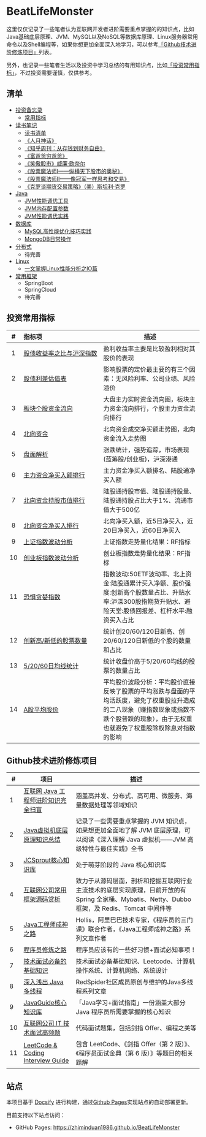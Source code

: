 # BeatLifeMonster
这里仅仅记录了一些笔者认为互联网开发者进阶需要重点掌握的的知识点，比如Java基础底层原理、JVM、MySQL以及NoSQL等数据库原理、Linux服务器常用命令以及Shell编程等，如果你想更加全面深入地学习，可以参考[「Github技术进阶修炼项目」](#Github技术进阶修炼项目)列表。

另外，也记录一些笔者生活以及投资中学习总结的有用知识点，比如[「投资常用指标」](#投资常用指标)，不过投资需要谨慎，仅供参考。

## 清单
* [投资备忘录](docs/投资备忘录/README.md)
    * [常用指标](docs/投资备忘录/README.md)
* [读书笔记](docs/读书笔记/README.md)
    * [读书清单](docs/读书笔记/读书清单.md)
    * [《人月神话》](docs/读书笔记/《人月神话》.md)
    * [《知乎周刊：从存钱到财务自由》](docs/读书笔记/《知乎周刊：从存钱罐到财务自由》.md)
    * [《富爸爸穷爸爸》](docs/读书笔记/《富爸爸穷爸爸》.md)
    * [《笑傲股市》威廉·欧奈尔](docs/读书笔记/《笑傲股市》威廉·欧奈尔.md)
    * [《股票魔法师I——纵横天下股市的奥秘》](docs/读书笔记/《股票魔法师I——纵横天下股市的奥秘》.md)
    * [《股票魔法师II——像冠军一样思考和交易》](docs/读书笔记/《股票魔法师II——像冠军一样思考和交易》.md)
    * [《克罗谈期货交易策略》（美）斯坦利·克罗](docs/读书笔记/《克罗谈期货交易策略》.md)
* [Java](docs/Java/README.md)
    * [JVM性能调优工具](docs/Java/JVM性能调优工具.md)
    * [JVM内存配置参数](docs/Java/JVM内存配置参数.md)
    * [JVM性能调优实践](docs/Java/JVM性能调优实践.md)
* [数据库](docs/数据库/README.md)
    * [MySQL高性能优化技巧实践](docs/数据库/MySQL高性能优化技巧实践.md)
    * [MongoDB日常操作](docs/数据库/MongoDB日常操作.md)
* [分布式](分布式/README.md)
    * 待完善
* [Linux](docs/Linux/README.md)
    * [一文掌握Linux性能分析之IO篇](docs/Linux/一文掌握Linux性能分析之IO篇.md)
* [常用框架](docs/常用框架/README.md)
    * SpringBoot
    * SpringCloud 
    * 待完善

## 投资常用指标

|  #   | 指标项 | 描述|
| :--: | :---------------------------- | ---------- |
|  1   | <span style="white-space:nowrap">[股债收益率之比与沪深指数](http://value500.com/ep.asp)</span> | 盈利收益率主要是比较盈利相对其股价的表现                     |
|  2   | [股债利差估值表](https://danjuanapp.com/valuation-table/jiucai) | 影响股票的定价最主要的有三个因素：无风险利率、公司业绩、风险溢价 |
|  3   | [板块个股资金流向](https://emdatah5.eastmoney.com/dc/zjlx/index) | 大盘主力实时资金流向图，板块主力资金流向排行，个股主力资金流向排行 |
|  4   | [北向资金](https://emrnweb.eastmoney.com/hsgt/home)        | 北向资金成交净买额走势图，北向资金流入走势图                 |
|  5   | [盘面解析](https://emdatah5.eastmoney.com/dc/nxfxb/index)    | 涨跌统计，强势追踪，市场表现(蓝筹股/创业板)，沪深港通        |
|  6   | [主力资金净买入额排行](http://www.iwencai.com/unifiedwap/result?w=%E4%B8%BB%E5%8A%9B%E8%B5%84%E9%87%91%E5%87%80%E4%B9%B0%E5%85%A5%E9%A2%9D%E6%8E%92%E5%90%8D%20%E9%99%86%E8%82%A1%E9%80%9A%E5%87%80%E4%B9%B0%E5%85%A5%E9%A2%9D&querytype=&issugs) | 主力资金净买入额排名、陆股通净买入额                         |
|  7   | [北向资金持股市值排行](http://www.iwencai.com/unifiedwap/result?w=%E9%99%86%E8%82%A1%E9%80%9A%E6%8C%81%E8%82%A1%E5%B8%82%E5%80%BC%20%E9%99%86%E8%82%A1%E9%80%9A%E6%8C%81%E8%82%A1%E9%87%8F%20%E9%99%86%E8%82%A1%E9%80%9A%E6%8C%81%E8%82%A1%E5%8D%A0%E6%AF%94%E5%A4%A7%E4%BA%8E1%25%20%E6%B5%81%E9%80%9A%E5%B8%82%E5%80%BC%E5%A4%A7%E4%BA%8E500%E4%BA%BF%20%E8%BF%913%E5%B9%B4ROE%E5%A4%A7%E4%BA%8E10%25&querytype=&issugs) | 陆股通持股市值、陆股通持股量、陆股通持股占比大于1%、流通市值大于500亿 |
|  8   | [北向资金净买入排行](https://emrnweb.eastmoney.com/zljc/list?type=1) | 北向净买入额，近5日净买入，近20日净买入，近60日净买入        |
|  9   | [上证指数波动分析](https://www.legulegu.com/stockdata/market-analysis-shanghai) | 上证指数走势量化结果：RF指标                                 |
|  10  | [创业板指数波动分析](https://www.legulegu.com/stockdata/market-analysis-chuangye) | 创业板指数走势量化结果：RF指标                               |
|  11  | [恐惧贪婪指数](http://www.funddb.cn/tool/fear)               | 指数波动:50ETF波动率、北上资金:陆股通累计买入净额、股价强度:创新高个股数量占比、升贴水率:沪深300股指期货升贴水、避险天堂:股债回报差、杠杆水平:融资买入占比 |
|  12  | [创新高/新低的股票数量](https://www.legulegu.com/stockdata/high-low-statistics) | 统计创20/60/120日新高、创20/60/120日新低的个股的数量和占比   |
|  13  | [5/20/60日均线统计](https://www.legulegu.com/stockdata/ma-statistics) | 统计收盘价高于5/20/60均线的股票的数量占比                    |
|  14  | [A股平均股价](https://www.legulegu.com/stockdata/market-analysis-average-price) | 平均股价波段分析：平均股价直接反映了股票的平均涨跌与盘面的平均活跃度，避免了权重股拉升造成的二八现象（赚指数现象或指数不跌个股普跌的现象），由于无权重也就避免了权重股除权除息对指数的影响 |

## Github技术进阶修炼项目

| #    | 项目                                                         | 描述                                                         |
| ---- | ------------------------------------------------------------ | ------------------------------------------------------------ |
| 1    | [互联网 Java 工程师进阶知识完全扫盲](https://doocs.github.io/advanced-java/#/) | 涵盖高并发、分布式、高可用、微服务、海量数据处理等领域知识   |
| 2    | [Java虚拟机底层原理知识总结](https://doocs.github.io/jvm/#/) | 记录了一些需要重点掌握的 JVM 知识点，如果想更加全面地了解 JVM 底层原理，可以阅读《深入理解 Java 虚拟机——JVM 高级特性与最佳实践》全书 |
| 3    | [JCSprout核心知识库](https://crossoverjie.top/JCSprout/#/) | 处于萌芽阶段的 Java 核心知识库                               |
| 4    | [互联网公司常用框架源码赏析](https://doocs.github.io/source-code-hunter/#/) | 致力于从源码层面，剖析和挖掘互联网行业主流技术的底层实现原理，目前开放的有 Spring 全家桶、Mybatis、Netty、Dubbo 框架，及 Redis、Tomcat 中间件等 |
| 5    | [Java工程师成神之路](https://hollischuang.github.io/toBeTopJavaer/#/menu) | Hollis，阿里巴巴技术专家，《程序员的三门课》联合作者，《Java工程师成神之路》系列文章作者 |
| 6    | [程序员修炼之路](https://github.com/CodingDocs/programmer-advancement) | 程序员应该有的一些好习惯+面试必知事项！                      |
| 7    | [技术面试必备的基础知识](http://www.cyc2018.xyz/)            | 技术面试必备基础知识、Leetcode、计算机操作系统、计算机网络、系统设计 |
| 8    | [深入浅出 Java 多线程](https://redspider.gitbook.io/concurrent/) | RedSpider社区成员原创与维护的Java多线程系列文章              |
| 9    | [JavaGuide核心知识库](https://snailclimb.gitee.io/javaguide/#/) | 「Java学习+面试指南」一份涵盖大部分 Java 程序员所需要掌握的核心知识 |
| 10   | [互联网公司 IT 技术面试高频题](https://doocs.gitee.io/coding-interview/#/) | 代码面试题集，包括剑指 Offer、编程之美等                     |
| 11   | [LeetCode & Coding Interview Guide](https://doocs.github.io/leetcode/#/) | 包含 LeetCode、《剑指 Offer（第 2 版）》、《程序员面试金典（第 6 版）》等题目的相关题解 |

## 站点
本项目基于 [Docsify](https://docsify.js.org) 进行构建，通过[Github Pages](https://github.com/)实现站点的自动部署更新。

目前支持以下站点访问：

- GitHub Pages: https://zhiminduan1986.github.io/BeatLifeMonster